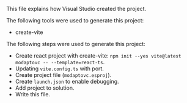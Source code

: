 This file explains how Visual Studio created the project.

The following tools were used to generate this project:
- create-vite

The following steps were used to generate this project:
- Create react project with create-vite: `npm init --yes vite@latest modaptovc -- --template=react-ts`.
- Updating `vite.config.ts` with port.
- Create project file (`modaptovc.esproj`).
- Create `launch.json` to enable debugging.
- Add project to solution.
- Write this file.
